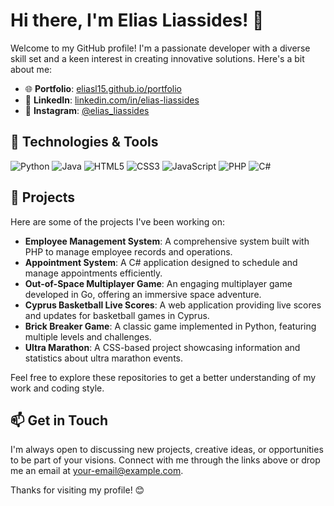 # Hi there, I'm Elias Liassides! 👋

Welcome to my GitHub profile! I'm a passionate developer with a diverse skill set and a keen interest in creating innovative solutions. Here's a bit about me:

- 🌐 **Portfolio**: [eliasl15.github.io/portfolio](https://eliasl15.github.io/portfolio)
- 💼 **LinkedIn**: [linkedin.com/in/elias-liassides](https://www.linkedin.com/in/elias-liassides)
- 📸 **Instagram**: [@elias_liassides](https://www.instagram.com/elias_liassides)

## 🔧 Technologies & Tools

![Python](https://img.shields.io/badge/Python-3776AB?style=for-the-badge&logo=python&logoColor=white)
![Java](https://img.shields.io/badge/Java-007396?style=for-the-badge&logo=java&logoColor=white)
![HTML5](https://img.shields.io/badge/HTML5-E34F26?style=for-the-badge&logo=html5&logoColor=white)
![CSS3](https://img.shields.io/badge/CSS3-1572B6?style=for-the-badge&logo=css3&logoColor=white)
![JavaScript](https://img.shields.io/badge/JavaScript-F7DF1E?style=for-the-badge&logo=javascript&logoColor=black)
![PHP](https://img.shields.io/badge/PHP-777BB4?style=for-the-badge&logo=php&logoColor=white)
![C#](https://img.shields.io/badge/C%23-239120?style=for-the-badge&logo=c-sharp&logoColor=white)


## 🚀 Projects

Here are some of the projects I've been working on:

- **Employee Management System**: A comprehensive system built with PHP to manage employee records and operations.
- **Appointment System**: A C# application designed to schedule and manage appointments efficiently.
- **Out-of-Space Multiplayer Game**: An engaging multiplayer game developed in Go, offering an immersive space adventure.
- **Cyprus Basketball Live Scores**: A web application providing live scores and updates for basketball games in Cyprus.
- **Brick Breaker Game**: A classic game implemented in Python, featuring multiple levels and challenges.
- **Ultra Marathon**: A CSS-based project showcasing information and statistics about ultra marathon events.

Feel free to explore these repositories to get a better understanding of my work and coding style.

## 📫 Get in Touch

I'm always open to discussing new projects, creative ideas, or opportunities to be part of your visions. Connect with me through the links above or drop me an email at [your-email@example.com](mailto:your-email@example.com).

Thanks for visiting my profile! 😊

